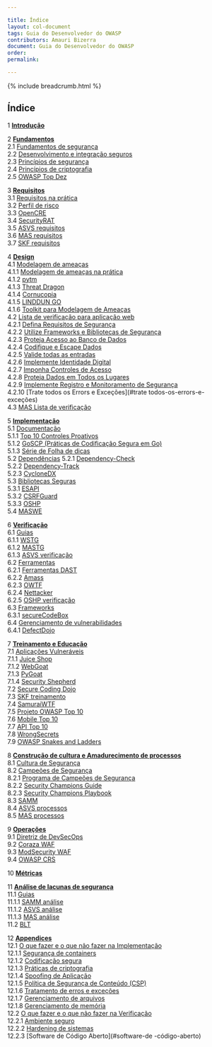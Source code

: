 ```yaml
---

title: Índice
layout: col-document
tags: Guia do Desenvolvedor do OWASP
contributors: Amauri Bizerra
document: Guia do Desenvolvedor do OWASP
order:
permalink:

---
```


{% include breadcrumb.html %}

## Índice

1 **[Introdução](#introdução)**  

2 **[Fundamentos](#fundamentos)**  
2.1 [Fundamentos de segurança](#fundamentos-de-segurança)  
2.2 [Desenvolvimento e integração seguros](#desenvolvimento-e-integração-seguros)  
2.3 [Princípios de segurança](#princípios-de-segurança)  
2.4 [Princípios de criptografia](#princípios-de-criptografia)  
2.5 [OWASP Top Dez](#owasp-top-dez)  

3 **[Requisitos](#requisitos)**  
3.1 [Requisitos na prática](#requisitos-na-prática)  
3.2 [Perfil de risco](#perfil-de-risco)  
3.3 [OpenCRE](#opencre)  
3.4 [SecurityRAT](#securityrat)  
3.5 [ASVS requisitos](#asvs-requisitos)  
3.6 [MAS requisitos](#mas-requisitos)  
3.7 [SKF requisitos](#skf-requisitos)  

4 **[Design](#design)**  
4.1 [Modelagem de ameaças](#modelagem-de-ameaças)  
4.1.1 [Modelagem de ameaças na prática](#modelagem-de-ameaças-na-prática)  
4.1.2 [pytm](#pytm)  
4.1.3 [Threat Dragon](#threat-dragon)  
4.1.4 [Cornucopia](#cornucopia)  
4.1.5 [LINDDUN GO](#linddun-go)  
4.1.6 [Toolkit para Modelagem de Ameaças](#toolkit-para-modelagem-de-ameaças)  
4.2 [Lista de verificação para aplicação web](#lista-de-verificação-para-aplicação-web)  
4.2.1 [Defina Requisitos de Segurança](#defina-requisitos-de-segurança)  
4.2.2 [Utilize Frameworks e Bibliotecas de Segurança](#utilize-frameworks-e-bibliotecas-de-segurança)  
4.2.3 [Proteja Acesso ao Banco de Dados](#proteja-acesso-ao-banco-de-dados)  
4.2.4 [Codifique e Escape Dados](#codifique-e-escape-dados)  
4.2.5 [Valide todas as entradas](#valide-todas-as-entradas)  
4.2.6 [Implemente Identidade Digital](#implemente-identidade-digital)  
4.2.7 [Imponha Controles de Acesso](#imponha-controles-de-acesso)  
4.2.8 [Proteja Dados em Todos os Lugares](#proteja-dados-em-todos-os-lugares)  
4.2.9 [Implemente Registro e Monitoramento de Segurança](#implemente-registro-e-monitoramento-de-segurança)  
4.2.10 [Trate todos os Errors e Exceções](#trate todos-os-errors-e-exceções)  
4.3 [MAS Lista de verificação](#mas-lista-de-verificação)  

5 **[Implementação](#implementação)**  
5.1 [Documentação](#documentação)  
5.1.1 [Top 10 Controles Proativos](#top-controles-proativos)  
5.1.2 [GoSCP (Práticas de Codificação Segura em Go)](#goscp-práticas-de-codificação-segura-em-go)  
5.1.3 [Série de Folha de dicas](#série-de-folha-de-dicas)  
5.2 [Dependências](#dependências)
5.2.1 [Dependency-Check](#dependency-check)  
5.2.2 [Dependency-Track](#dependency-track)  
5.2.3 [CycloneDX](#cyclonedx)  
5.3 [Bibliotecas Seguras](#bibliotecas-seguras)  
5.3.1 [ESAPI](#esapi)  
5.3.2 [CSRFGuard](#csrfguard)  
5.3.3 [OSHP](#oshp)  
5.4 [MASWE](#maswe)

6 **[Verificação](#verificação)**  
6.1 [Guias](#guias)  
6.1.1 [WSTG](#wstg)  
6.1.2 [MASTG](#mastg)  
6.1.3 [ASVS verificação](#asvs-verificação)  
6.2 [Ferramentas](#ferramentas)  
6.2.1 [Ferramentas DAST](#ferramentas-dast)  
6.2.2 [Amass](#amass)  
6.2.3 [OWTF](#owtf)  
6.2.4 [Nettacker](#nettacker)  
6.2.5 [OSHP verificação](#oshp-verificação)  
6.3 [Frameworks](#frameworks)  
6.3.1 [secureCodeBox](#securecodebox)  
6.4 [Gerenciamento de vulnerabilidades](#gerenciamento-de-vulnerabilidades)  
6.4.1 [DefectDojo](#defectdojo)  

7 **[Treinamento e Educação](#treinamento-e-educação)**  
7.1 [Aplicações Vulneráveis](#aplicações-vulneráveis)  
7.1.1 [Juice Shop](#juice-shop)  
7.1.2 [WebGoat](#webgoat)  
7.1.3 [PyGoat](#pygoat)  
7.1.4 [Security Shepherd](#security-shepherd)  
7.2 [Secure Coding Dojo](#secure-coding-dojo)  
7.3 [SKF treinamento](#skf-treinamento)  
7.4 [SamuraiWTF](#samuraiwtf)  
7.5 [Projeto OWASP Top 10](#projeto-owasp-top-ten)  
7.6 [Mobile Top 10](#mobile-top-ten)  
7.7 [API Top 10](#api-top-ten)  
7.8 [WrongSecrets](#wrongsecrets)  
7.9 [OWASP Snakes and Ladders](#owasp-snakes-and-ladders)  

8 **[Construção de cultura e Amadurecimento de processos](#construção-de-cultura-e-amadurecimento-de-processos)**  
8.1 [Cultura de Segurança](#cultura-de-segurança)  
8.2 [Campeões de Segurança](#campeões-de-segurança)  
8.2.1 [Programa de Campeões de Segurança](#security-champions-program)  
8.2.2 [Security Champions Guide](#security-champions-guide)  
8.2.3 [Security Champions Playbook](#security-champions-playbook)  
8.3 [SAMM](#samm)  
8.4 [ASVS processos](#asvs-processos)  
8.5 [MAS processos](#mas-processos)  

9 **[Operações](#operations)**  
9.1 [Diretriz de DevSecOps](#devsecops-guideline)  
9.2 [Coraza WAF](#coraza-waf)  
9.3 [ModSecurity WAF](#modsecurity-waf)  
9.4 [OWASP CRS](#owasp-crs)  

10 **[Métricas](#metricas)**  

11 **[Análise de lacunas de segurança](#análise-de-lacunas-de-segurança)**  
11.1 [Guias](#guias)  
11.1.1 [SAMM análise](#samm-análise)  
11.1.2 [ASVS análise](#asvs-análise)  
11.1.3 [MAS análise](#mas-análise)  
11.2 [BLT](#blt)  

12 **[Appendices](#appendices)**  
12.1 [O que fazer e o que não fazer na Implementação](#o-que-fazer-e-o-que-não-fazer-na-implementação)  
12.1.1 [Segurança de containers](#segurança-de-containers)  
12.1.2 [Codificação segura](#codificação-segura)  
12.1.3 [Práticas de criptografia](#práticas-de-criptografia)  
12.1.4 [Spoofing de Aplicação](#spoofing-de-aplicação)  
12.1.5 [Política de Segurança de Conteúdo (CSP)](#política-de-segurança-de-conteúdo-csp)  
12.1.6 [Tratamento de erros e exceções](#tratamento-de-erros-e-exceções)  
12.1.7 [Gerenciamento de arquivos](#gerenciamento-de-arquivos)  
12.1.8 [Gerenciamento de memória](#gerenciamento-de-memória)  
12.2 [O que fazer e o que não fazer na Verificação](#vo-que-fazer-e-o-que-não-fazer-na-verificação)  
12.2.1 [Ambiente seguro](#ambiente-seguro)  
12.2.2 [Hardening de sistemas](#hardening-de-sistemas)  
12.2.3 [Software de Código Aberto](#software-de -código-aberto)  
